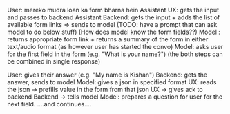 User: mereko mudra loan ka form bharna hein
Assistant UX: gets the input and passes to backend
Assistant Backend: gets the input + adds the list of available form links => sends to model
(TODO: have a prompt that can ask model to do below stuff)
(How does model know the form fields??)
Model : returns appropriate form link + returns a summary of the form in either text/audio format (as however user has started the convo)
Model: asks user for the first field in the form (e.g. "What is your name?") (the both steps can be combined in single response)

User: gives their answer (e.g. "My name is Kishan")
Backend: gets the answer, sends to model
Model: gives a json in specified format
UX: reads the json -> prefills value in the form from that json
UX -> gives ack to backend
Backend -> tells model
Model: prepares a question for user for the next field.
....and continues....
